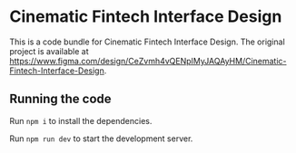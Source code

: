 
  # Cinematic Fintech Interface Design

  This is a code bundle for Cinematic Fintech Interface Design. The original project is available at https://www.figma.com/design/CeZvmh4vQENpIMyJAQAyHM/Cinematic-Fintech-Interface-Design.

  ## Running the code

  Run `npm i` to install the dependencies.

  Run `npm run dev` to start the development server.
  